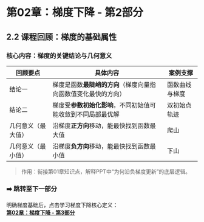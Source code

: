 # 第02章：梯度下降 - 第2部分
## 2.2 课程回顾：梯度的基础属性
### 核心内容：梯度的关键结论与几何意义  
| 回顾要点       | 具体内容                                                                 | 案例支撑                          |
|----------------|--------------------------------------------------------------------------|-------------------------------------------|
| 结论一         | 梯度是函数**最陡峭的方向**（梯度向量指向函数值变化最快的方向）             | 函数曲线与梯度                |
| 结论二         | 梯度受**参数初始化影响**，不同初始值可能收敛到不同局部最优解               | 双初始点轨迹                     |
| 几何意义（最大值） | 沿梯度**正方向**移动，能最快找到函数最大值                               | 爬山                        |
| 几何意义（最小值） | 沿梯度**负方向**移动，能最快找到函数最小值                               | 下山                           |

> 作用：衔接第01章知识点，解释PPT中“为何沿负梯度更新”的底层逻辑。  
### ➡️ 跳转至下一部分  
明确梯度基础后，点击学习梯度下降核心定义：  
**[第02章：梯度下降 - 第3部分](chter03.md)**
